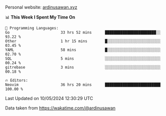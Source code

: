 Personal website: [ardinusawan.xyz](https://ardinusawan.xyz)

<!--START_SECTION:waka-->
📊 **This Week I Spent My Time On** 

```text
💬 Programming Languages: 
Go                       33 hrs 52 mins      ███████████████████████░░   93.22 % 
Other                    1 hr 15 mins        █░░░░░░░░░░░░░░░░░░░░░░░░   03.45 % 
YAML                     58 mins             █░░░░░░░░░░░░░░░░░░░░░░░░   02.70 % 
SQL                      5 mins              ░░░░░░░░░░░░░░░░░░░░░░░░░   00.24 % 
gitrebase                3 mins              ░░░░░░░░░░░░░░░░░░░░░░░░░   00.18 % 

🔥 Editors: 
Neovim                   36 hrs 20 mins      █████████████████████████   100.00 % 
```


 Last Updated on 10/05/2024 12:30:29 UTC
<!--END_SECTION:waka-->
Data taken from https://wakatime.com/@ardinusawan
